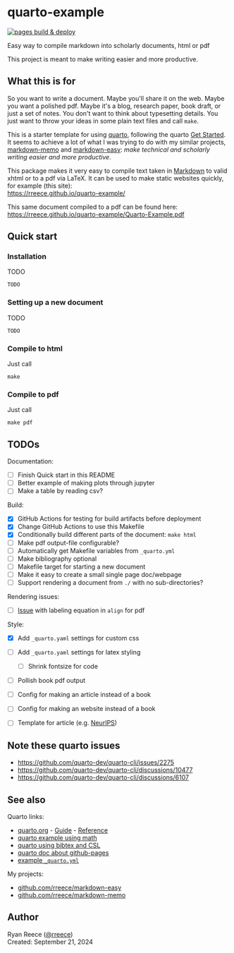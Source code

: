 quarto-example
====================================

[![pages build & deploy](https://github.com/rreece/quarto-example/actions/workflows/pages.yml/badge.svg)](https://github.com/rreece/quarto-example/actions/workflows/pages.yml)


Easy way to compile markdown into scholarly documents, html or pdf

This project is meant to make writing easier and more productive.


What this is for
----------------------------------

So you want to write a document.
Maybe you'll share it on the web.
Maybe you want a polished pdf. 
Maybe it's a blog, research paper, book draft, or just a set of notes.
You don't want to think about typesetting details.
You just want to throw your ideas in some plain text files and call `make`.

This is a starter template for using [quarto](https://quarto.org/),
following the quarto
[Get Started](https://quarto.org/docs/get-started/hello/text-editor.html).
It seems to achieve a lot of what I was trying to do with my
similar projects,
[markdown-memo](https://github.com/rreece/markdown-memo) and
[markdown-easy](https://github.com/rreece/markdown-easy):
*make technical and scholarly writing easier and more productive*.

This package makes it very easy to compile text taken in
[Markdown](https://daringfireball.net/projects/markdown/)
to valid xhtml or to a pdf via LaTeX.
It can be used to make static websites quickly,
for example (this site):    
<https://rreece.github.io/quarto-example/>

This same document compiled to a pdf can be found here:    
<https://rreece.github.io/quarto-example/Quarto-Example.pdf>


Quick start
----------------------------------

### Installation

TODO

```
TODO
```


### Setting up a new document

TODO

```
TODO
```


### Compile to html

Just call

```
make
```


### Compile to pdf

Just call

```
make pdf
```


TODOs
----------------------------------

Documentation:

- [ ] Finish Quick start in this README
- [ ] Better example of making plots through jupyter
- [ ] Make a table by reading csv?

Build:

- [x] GitHub Actions for testing for build artifacts before deployment
- [x] Change GitHub Actions to use this Makefile
- [x] Conditionally build different parts of the document: `make html`
- [ ] Make pdf output-file configurable?
- [ ] Automatically get Makefile variables from `_quarto.yml`
- [ ] Make bibliography optional
- [ ] Makefile target for starting a new document
- [ ] Make it easy to create a small single page doc/webpage
- [ ] Support rendering a document from `./` with no sub-directories?

Rendering issues:

- [ ] [Issue](https://github.com/quarto-dev/quarto-cli/issues/2275) with labeling equation in `align` for pdf

Style:

- [x] Add `_quarto.yaml` settings for custom css
- [ ] Add `_quarto.yaml` settings for latex styling
    - [ ] Shrink fontsize for code
- [ ] Pollish book pdf output
- [ ] Config for making an article instead of a book
- [ ] Config for making an website instead of a book
- [ ] Template for article (e.g. [NeurIPS](https://www.overleaf.com/latex/templates/neurips-2024/tpsbbrdqcmsh))


Note these quarto issues
----------------------------------

-   https://github.com/quarto-dev/quarto-cli/issues/2275
-   https://github.com/quarto-dev/quarto-cli/discussions/10477
-   https://github.com/quarto-dev/quarto-cli/discussions/6107


See also
----------------------------------

Quarto links:

-   [quarto.org](https://quarto.org/) - [Guide](https://quarto.org/docs/guide/) - [Reference](https://quarto.org/docs/reference/)
-   [quarto example using math](https://github.com/quarto-dev/quarto-examples/tree/main/html-math)
-   [quarto using bibtex and CSL](https://github.com/quarto-dev/quarto-examples/tree/main/appendix-csl)
-   [quarto doc about github-pages](https://quarto.org/docs/publishing/github-pages.html)
-   [example `_quarto.yml`](https://github.com/quarto-dev/quarto-web/blob/main/_quarto.yml)

My projects:

-   [github.com/rreece/markdown-easy](https://github.com/rreece/markdown-easy)
-   [github.com/rreece/markdown-memo](https://github.com/rreece/markdown-memo)


Author
----------------------------------

Ryan Reece ([@rreece](https://github.com/rreece))         
Created: September 21, 2024


